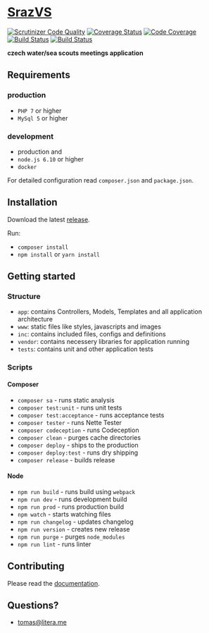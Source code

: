 # [SrazVS](http://vodni.skauting.cz/srazvs)

[![Scrutinizer Code Quality](https://scrutinizer-ci.com/g/literat/srazvs/badges/quality-score.png?b=master)](https://scrutinizer-ci.com/g/literat/srazvs/?branch=master) [![Coverage Status](https://coveralls.io/repos/github/literat/srazvs/badge.svg?branch=master)](https://coveralls.io/github/literat/srazvs?branch=master)  [![Code Coverage](https://scrutinizer-ci.com/g/literat/srazvs/badges/coverage.png?b=master)](https://scrutinizer-ci.com/g/literat/srazvs/?branch=master) [![Build Status](https://scrutinizer-ci.com/g/literat/srazvs/badges/build.png?b=master)](https://scrutinizer-ci.com/g/literat/srazvs/build-status/master) [![Build Status](https://travis-ci.org/literat/srazvs.svg?branch=master)](https://travis-ci.org/literat/srazvs)

**czech water/sea scouts meetings application**

## Requirements

### production

- `PHP 7` or higher
- `MySql 5` or higher

### development

- production and
- `node.js 6.10` or higher
- `docker` 

For detailed configuration read `composer.json` and `package.json`.

## Installation

Download the latest [release](https://github.com/literat/srazvs/releases).

Run:
- `composer install`
- `npm install` or `yarn install`

## Getting started

### Structure

- `app`: contains Controllers, Models, Templates and all application architecture
- `www`: static files like styles, javascripts and images
- `inc`: contains included files, configs and definitions
- `vendor`: contains necessery libraries for application running
- `tests`: contains unit and other application tests

### Scripts

#### Composer
- `composer sa` - runs static analysis
- `composer test:unit` - runs unit tests
- `composer test:acceptance` - runs acceptance tests
- `composer tester` - runs Nette Tester
- `composer codeception` - runs Codeception
- `composer clean` - purges cache directories
- `composer deploy` - ships to the production
- `composer deploy:test` - runs dry shipping
- `composer release` - builds release

#### Node

- `npm run build` - runs build using `webpack`
- `npm run dev` - runs development build
- `npm run prod` - runs production build
- `npm watch` - starts watching files
- `npm run changelog` - updates changelog
- `npm run version` - creates new release
- `npm run purge` - purges `node_modules`
- `npm run lint` - runs linter


## Contributing

Please read the [documentation](docs/CONTRIBUTING.md).

## Questions?

* [tomas@litera.me](mailto:tomas@litera.me)
